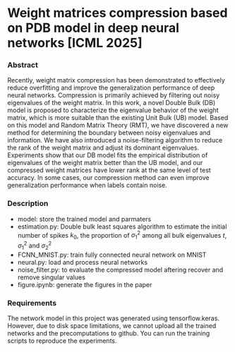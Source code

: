 
# Weight matrices compression based on PDB model in deep neural networks [ICML 2025]


### Abstract
Recently, weight matrix compression has been demonstrated to effectively reduce overfitting and improve the generalization performance of deep neural networks. Compression is primarily achieved by filtering out noisy eigenvalues of the weight matrix.
In this work, a novel Double Bulk (DB) model is proposed to characterize the eigenvalue behavior of the weight matrix, which is more suitable than the existing Unit Bulk (UB) model. Based on this model and Random Matrix Theory (RMT), we have discovered a new method for determining the boundary between noisy eigenvalues and information. We have also introduced a noise-filtering algorithm to reduce the rank of the weight matrix and adjust its dominant eigenvalues. Experiments show that our DB model fits the empirical distribution of eigenvalues of the weight matrix better than the UB model, and our compressed weight matrices have lower rank at the same level of test accuracy. In some cases, our compression method can even improve generalization performance when labels contain noise.

### Description
- model: store the trained model and parmaters
- estimation.py: Double bulk least squares algorithm to estimate the initial number of spikes $k_0$, the proportion of $\sigma_1^2$ among all bulk eigenvalues $t$, $\sigma_1^2$ and $\sigma_2^2$
- FCNN_MNIST.py: train fully connected neural network on MNIST
- neural.py: load and process neural networks
- noise_filter.py: to evaluate the compressed model aftering recover and remove singular values
- figure.ipynb: generate the figures in the paper


### Requirements
The network model in this project was generated using tensorflow.keras. However, due to disk space limitations, we cannot upload all the trained networks and the precomputations to github. You can run the training scripts to reproduce the experiments.

